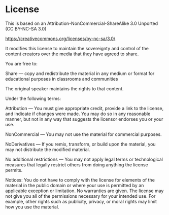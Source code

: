 # License

This is based on an Attribution-NonCommercial-ShareAlike 3.0 Unported (CC BY-NC-SA 3.0)

https://creativecommons.org/licenses/by-nc-sa/3.0/

It modifies this license to maintain the sovereignty and control of the content creators over the media that they have agreed to share.

You are free to:


Share — copy and redistribute the material in any medium or format for educational purposes in classrooms and communities

The original speaker maintains the rights to that content.

Under the following terms:

Attribution — You must give appropriate credit, provide a link to the license, and indicate if changes were made. You may do so in any reasonable manner, but not in any way that suggests the licensor endorses you or your use.

NonCommercial — You may not use the material for commercial purposes.

NoDerivatives — If you remix, transform, or build upon the material, you may not distribute the modified material.

No additional restrictions — You may not apply legal terms or technological measures that legally restrict others from doing anything the license permits.

Notices:
You do not have to comply with the license for elements of the material in the public domain or where your use is permitted by an applicable exception or limitation.
No warranties are given. The license may not give you all of the permissions necessary for your intended use. For example, other rights such as publicity, privacy, or moral rights may limit how you use the material.